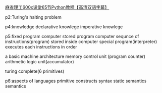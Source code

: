 [麻省理工600x课堂65节Python教程【高清双语字幕】](https://www.bilibili.com/video/BV1Qa411D77b?spm_id_from=333.1007.top_right_bar_window_custom_collection.content.click)

p2:Turing's halting problem

p4:knowledge
	declarative knowlege
	imperative knowlege

p5:fixed program computer
stored program computer
	sequnce of instructions(program) stored inside computer
	special program(interpreter) executes each instructions in order

a basic machine architecture
	memory
	control unit (program counter)                           arithmetic logic unit(accumulator)

turing complete(6 primitives)

p6:aspects of languages
	primitive constructs
	syntax
	static semantics
	semantics

